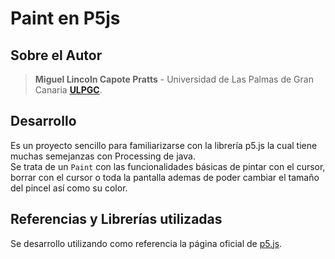 # Paint en P5js

## Sobre el Autor

> **Miguel Lincoln Capote Pratts** - Universidad de Las Palmas de Gran Canaria [**ULPGC**](https://www.ulpgc.es).

## Desarrollo

Es un proyecto sencillo para familiarizarse con la librería p5.js la cual tiene muchas semejanzas con Processing de java. 
<br>
Se trata de un `Paint` con las funcionalidades básicas de pintar con el cursor, borrar con el cursor o toda la pantalla ademas de poder cambiar el tamaño del pincel así como su color.

## Referencias y Librerías utilizadas

Se desarrollo
 utilizando como referencia la página oficial de [p5.js](https://p5js.org/reference/). 